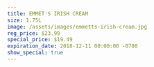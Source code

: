 ```yaml
---
title: EMMET'S IRISH CREAM
size: 1.75L
image: /assets/images/emmetts-irish-cream.jpg
reg_price: $23.99
special_price: $19.49
expiration_date: 2018-12-11 00:00:00 -0700
show_special: true
---
```


